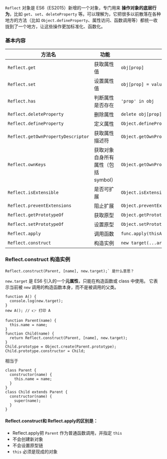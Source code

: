 `Reflect` 对象是 ES6（ES2015）新增的一个对象，专门用来 **操作对象的底层行为**，比如 `get`、`set`、`deleteProperty` 等。可以理解为，它把很多以前散落在各种地方的方法（比如 `Object.defineProperty`、属性访问、函数调用等）都统一收拢到了一个地方，让这些操作更加标准化、函数化。

### 基本内容

| 方法名                                | 功能                    | 类似的语法或函数                                                                    |
| ---------------------------------- | --------------------- | --------------------------------------------------------------------------- |
| `Reflect.get`                      | 获取属性值                 | `obj[prop]`                                                                 |
| `Reflect.set`                      | 设置属性值                 | `obj[prop] = value`                                                         |
| `Reflect.has`                      | 判断属性是否存在              | `'prop' in obj`                                                             |
| `Reflect.deleteProperty`           | 删除属性                  | `delete obj[prop]`                                                          |
| `Reflect.defineProperty`           | 定义属性                  | `Object.defineProperty(obj, prop, desc)`                                    |
| `Reflect.getOwnPropertyDescriptor` | 获取属性描述符               | `Object.getOwnPropertyDescriptor(obj, prop)`                                |
| `Reflect.ownKeys`                  | 获取对象自身所有属性（包括 symbol） | `Object.getOwnPropertyNames(obj).concat(Object.getOwnPropertySymbols(obj))` |
| `Reflect.isExtensible`             | 是否可扩展                 | `Object.isExtensible(obj)`                                                  |
| `Reflect.preventExtensions`        | 阻止扩展                  | `Object.preventExtensions(obj)`                                             |
| `Reflect.getPrototypeOf`           | 获取原型                  | `Object.getPrototypeOf(obj)`                                                |
| `Reflect.setPrototypeOf`           | 设置原型                  | `Object.setPrototypeOf(obj, proto)`                                         |
| `Reflect.apply`                    | 调用函数                  | `func.apply(thisArg, args)`                                                 |
| `Reflect.construct`                | 构造实例                  | `new target(...args)`                                                       |

### Reflect.construct 构造实例

```
Reflect.construct(Parent, [name], new.target);` 是什么意思？
```

`new.target` 是 ES6 引入的一个**元属性**，只能在构造函数或 class 中使用。
它表示当前被 `new` 调用的构造函数本身，而不是被调用的父类。
```
function A() {
  console.log(new.target);
}
new A(); // 👉 打印 A
```

```
function Parent(name) {
  this.name = name;
}
function Child(name) {
  return Reflect.construct(Parent, [name], new.target);
}
Child.prototype = Object.create(Parent.prototype);
Child.prototype.constructor = Child;
```
相当于
```
class Parent {
  constructor(name) {
    this.name = name;
  }
}
class Child extends Parent {
  constructor(name) {
    super(name);
  }
}
```


#### Reflect.construct和 Reflect.apply的区别是：
- Reflect.apply把 `Parent` 作为普通函数调用，并指定 `this`
- 不会创建新对象
- 不会设置原型链
- `this` 必须是现成的对象
